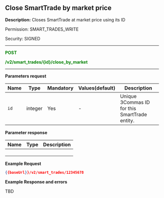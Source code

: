 ## Close SmartTrade by market price

**Description:** Closes SmartTrade at market price using its ID

Permission: SMART_TRADES_WRITE

Security: SIGNED


-------- 

<mark style="color:green;background-color:white">**POST**

<mark style="color:green;background-color:white">**/v2/smart_trades/{id}/close_by_market**

-------- 

**Parameters request**

| Name | Type |	Mandatory |	Values(default)	| Description|
|------|------|-----------|-----------------|------------|
|`id`  | integer	| Yes | - | Unique 3Commas ID for this SmartTrade entity. |


**Parameter response**

| Name | Type |	Description|
|------|------|------------|
|**` `**| | | 


**Example Request**
```json
{{baseUrl}}/v2/smart_trades/12345678
```
**Example Response and errors**

TBD